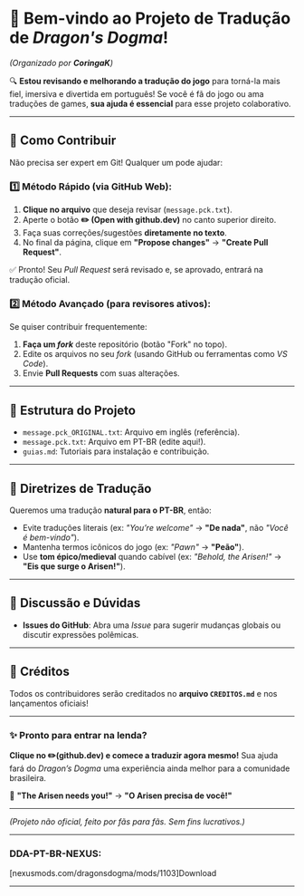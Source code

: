 # **🐉 Bem-vindo ao Projeto de Tradução de *Dragon's Dogma*!**  
*(Organizado por **CoringaK**)*  

🔍 **Estou revisando e melhorando a tradução do jogo** para torná-la mais fiel, imersiva e divertida em português! Se você é fã do jogo ou ama traduções de games, **sua ajuda é essencial** para esse projeto colaborativo.  

---

## **📌 Como Contribuir**  
Não precisa ser expert em Git! Qualquer um pode ajudar:  

### **1️⃣ Método Rápido (via GitHub Web):**  
1. **Clique no arquivo** que deseja revisar (`message.pck.txt`).  
2. Aperte o botão **✏️ (Open with github.dev)** no canto superior direito.  
3. Faça suas correções/sugestões **diretamente no texto**.  
4. No final da página, clique em **"Propose changes"** → **"Create Pull Request"**.  

✅ Pronto! Seu *Pull Request* será revisado e, se aprovado, entrará na tradução oficial.  

### **2️⃣ Método Avançado (para revisores ativos):**  
Se quiser contribuir frequentemente:  
1. **Faça um *fork*** deste repositório (botão "Fork" no topo).  
2. Edite os arquivos no seu *fork* (usando GitHub ou ferramentas como *VS Code*).  
3. Envie **Pull Requests** com suas alterações.  

---

## **📂 Estrutura do Projeto**  
- `message.pck_ORIGINAL.txt`: Arquivo em inglês (referência).  
- `message.pck.txt`: Arquivo em PT-BR (edite aqui!).  
- `guias.md`: Tutoriais para instalação e contribuição.  

---

## **🎯 Diretrizes de Tradução**  
Queremos uma tradução **natural para o PT-BR**, então:  
- Evite traduções literais (ex: *"You’re welcome"* → **"De nada"**, não *"Você é bem-vindo"*).  
- Mantenha termos icônicos do jogo (ex: *"Pawn"* → **"Peão"**).  
- Use **tom épico/medieval** quando cabível (ex: *"Behold, the Arisen!"* → **"Eis que surge o Arisen!"**).  

---

## **💬 Discussão e Dúvidas**   
- **Issues do GitHub**: Abra uma *Issue* para sugerir mudanças globais ou discutir expressões polêmicas.  

---

## **🙌 Créditos**  
Todos os contribuidores serão creditados no **arquivo `CREDITOS.md`** e nos lançamentos oficiais!  

---

### **✨ Pronto para entrar na lenda?**  
**Clique no ✏️(github.dev) e comece a traduzir agora mesmo!** Sua ajuda fará do *Dragon’s Dogma* uma experiência ainda melhor para a comunidade brasileira.  

🚀 **"The Arisen needs you!"** → **"O Arisen precisa de você!"**  

--- 

*(Projeto não oficial, feito por fãs para fãs. Sem fins lucrativos.)*  

---

### **DDA-PT-BR-NEXUS:**  

[nexusmods.com/dragonsdogma/mods/1103]Download

---
